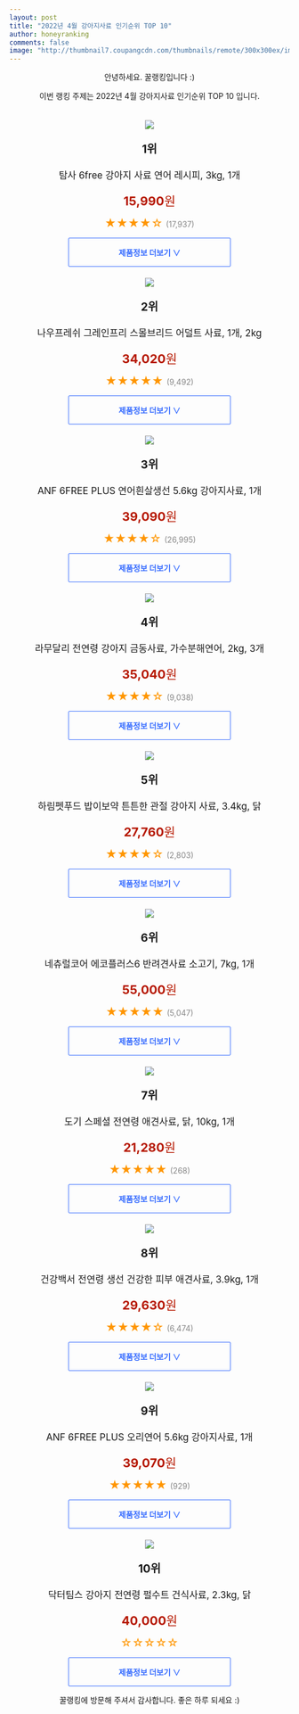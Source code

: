 ```yaml
--- 
layout: post 
title: "2022년 4월 강아지사료 인기순위 TOP 10" 
author: honeyranking 
comments: false 
image: "http://thumbnail7.coupangcdn.com/thumbnails/remote/300x300ex/image/retail/images/21669640395472-01854608-cb2f-4273-bf5b-41cd9acfb843.JPG" 
--- 
```

<p style="text-align: center;">안녕하세요. 꿀랭킹입니다 :)</p> <p style="text-align: center;">이번 랭킹 주제는 2022년 4월 강아지사료 인기순위 TOP 10 입니다.</p><center><img src="http://thumbnail7.coupangcdn.com/thumbnails/remote/300x300ex/image/retail/images/21669640395472-01854608-cb2f-4273-bf5b-41cd9acfb843.JPG" style="margin-top:20px" /></center> <p style="text-align: center; font-size: 20px"><b>1위</b></p> <p style="text-align: center; font-size: 17px">탐사 6free 강아지 사료 연어 레시피, 3kg, 1개</p> <p style="text-align: center;"><span style="color: #b61800; font-size: 22px;"><b>15,990</b>원</span></p> <p style="text-align: center;"><span style="color: #ff9600; font-size: 20px;">★★★★☆ </span><span style="color: #878787;">(17,937)</span></p> <center><a href="https://link.coupang.com/a/mi6Nv"> <div style="font-size: 14px; display: inline-block; padding: 15px 90px; color: #346aff; border-radius: 2px; border: 1px solid #346aff; cursor: pointer;"><b>제품정보 더보기 &or;</b></div> </a></center><center><img src="http://thumbnail10.coupangcdn.com/thumbnails/remote/300x300ex/image/retail/images/1119211976803352-96836835-d40e-4b77-84ac-6e8790b75a0f.jpg" style="margin-top:20px" /></center> <p style="text-align: center; font-size: 20px"><b>2위</b></p> <p style="text-align: center; font-size: 17px">나우프레쉬 그레인프리 스몰브리드 어덜트 사료, 1개, 2kg</p> <p style="text-align: center;"><span style="color: #b61800; font-size: 22px;"><b>34,020</b>원</span></p> <p style="text-align: center;"><span style="color: #ff9600; font-size: 20px;">★★★★★ </span><span style="color: #878787;">(9,492)</span></p> <center><a href="https://link.coupang.com/a/mi6Nz"> <div style="font-size: 14px; display: inline-block; padding: 15px 90px; color: #346aff; border-radius: 2px; border: 1px solid #346aff; cursor: pointer;"><b>제품정보 더보기 &or;</b></div> </a></center><center><img src="http://thumbnail8.coupangcdn.com/thumbnails/remote/300x300ex/image/vendor_inventory/images/2018/07/10/11/4/860dc33c-db8c-44ba-b95e-a3cd12422f9e.jpg" style="margin-top:20px" /></center> <p style="text-align: center; font-size: 20px"><b>3위</b></p> <p style="text-align: center; font-size: 17px">ANF 6FREE PLUS 연어흰살생선 5.6kg 강아지사료, 1개</p> <p style="text-align: center;"><span style="color: #b61800; font-size: 22px;"><b>39,090</b>원</span></p> <p style="text-align: center;"><span style="color: #ff9600; font-size: 20px;">★★★★☆ </span><span style="color: #878787;">(26,995)</span></p> <center><a href="https://link.coupang.com/a/mi6NC"> <div style="font-size: 14px; display: inline-block; padding: 15px 90px; color: #346aff; border-radius: 2px; border: 1px solid #346aff; cursor: pointer;"><b>제품정보 더보기 &or;</b></div> </a></center><center><img src="http://thumbnail7.coupangcdn.com/thumbnails/remote/300x300ex/image/retail/images/506781885868637-7d5743f9-5ae2-4bd8-b71c-52302e02eff0.jpg" style="margin-top:20px" /></center> <p style="text-align: center; font-size: 20px"><b>4위</b></p> <p style="text-align: center; font-size: 17px">라무달리 전연령 강아지 금동사료, 가수분해연어, 2kg, 3개</p> <p style="text-align: center;"><span style="color: #b61800; font-size: 22px;"><b>35,040</b>원</span></p> <p style="text-align: center;"><span style="color: #ff9600; font-size: 20px;">★★★★☆ </span><span style="color: #878787;">(9,038)</span></p> <center><a href="https://link.coupang.com/a/mi6ND"> <div style="font-size: 14px; display: inline-block; padding: 15px 90px; color: #346aff; border-radius: 2px; border: 1px solid #346aff; cursor: pointer;"><b>제품정보 더보기 &or;</b></div> </a></center><center><img src="http://thumbnail7.coupangcdn.com/thumbnails/remote/300x300ex/image/retail/images/2020/03/02/13/3/5ed126b9-30f8-46cc-b1d2-9535dff7c49b.jpg" style="margin-top:20px" /></center> <p style="text-align: center; font-size: 20px"><b>5위</b></p> <p style="text-align: center; font-size: 17px">하림펫푸드 밥이보약 튼튼한 관절 강아지 사료, 3.4kg, 닭</p> <p style="text-align: center;"><span style="color: #b61800; font-size: 22px;"><b>27,760</b>원</span></p> <p style="text-align: center;"><span style="color: #ff9600; font-size: 20px;">★★★★☆ </span><span style="color: #878787;">(2,803)</span></p> <center><a href="https://link.coupang.com/a/mi6NF"> <div style="font-size: 14px; display: inline-block; padding: 15px 90px; color: #346aff; border-radius: 2px; border: 1px solid #346aff; cursor: pointer;"><b>제품정보 더보기 &or;</b></div> </a></center><center><img src="http://thumbnail7.coupangcdn.com/thumbnails/remote/300x300ex/image/retail/images/30769697519098-fbb92601-7abe-41d6-b99b-4705253b62d2.jpg" style="margin-top:20px" /></center> <p style="text-align: center; font-size: 20px"><b>6위</b></p> <p style="text-align: center; font-size: 17px">네츄럴코어 에코플러스6 반려견사료 소고기, 7kg, 1개</p> <p style="text-align: center;"><span style="color: #b61800; font-size: 22px;"><b>55,000</b>원</span></p> <p style="text-align: center;"><span style="color: #ff9600; font-size: 20px;">★★★★★ </span><span style="color: #878787;">(5,047)</span></p> <center><a href="https://link.coupang.com/a/mi6NI"> <div style="font-size: 14px; display: inline-block; padding: 15px 90px; color: #346aff; border-radius: 2px; border: 1px solid #346aff; cursor: pointer;"><b>제품정보 더보기 &or;</b></div> </a></center><center><img src="http://thumbnail7.coupangcdn.com/thumbnails/remote/300x300ex/image/retail/images/2020/05/24/23/6/b129639f-2e67-47b3-881d-61a692952ab3.jpg" style="margin-top:20px" /></center> <p style="text-align: center; font-size: 20px"><b>7위</b></p> <p style="text-align: center; font-size: 17px">도기 스페셜 전연령 애견사료, 닭, 10kg, 1개</p> <p style="text-align: center;"><span style="color: #b61800; font-size: 22px;"><b>21,280</b>원</span></p> <p style="text-align: center;"><span style="color: #ff9600; font-size: 20px;">★★★★★ </span><span style="color: #878787;">(268)</span></p> <center><a href="https://link.coupang.com/a/mi6NJ"> <div style="font-size: 14px; display: inline-block; padding: 15px 90px; color: #346aff; border-radius: 2px; border: 1px solid #346aff; cursor: pointer;"><b>제품정보 더보기 &or;</b></div> </a></center><center><img src="http://thumbnail10.coupangcdn.com/thumbnails/remote/300x300ex/image/product/image/vendoritem/2019/02/13/3487290583/95fef6db-c671-4fb8-8897-5af611847301.jpg" style="margin-top:20px" /></center> <p style="text-align: center; font-size: 20px"><b>8위</b></p> <p style="text-align: center; font-size: 17px">건강백서 전연령 생선 건강한 피부 애견사료, 3.9kg, 1개</p> <p style="text-align: center;"><span style="color: #b61800; font-size: 22px;"><b>29,630</b>원</span></p> <p style="text-align: center;"><span style="color: #ff9600; font-size: 20px;">★★★★☆ </span><span style="color: #878787;">(6,474)</span></p> <center><a href="https://link.coupang.com/a/mi6NM"> <div style="font-size: 14px; display: inline-block; padding: 15px 90px; color: #346aff; border-radius: 2px; border: 1px solid #346aff; cursor: pointer;"><b>제품정보 더보기 &or;</b></div> </a></center><center><img src="http://thumbnail6.coupangcdn.com/thumbnails/remote/300x300ex/image/vendor_inventory/images/2018/12/18/13/6/8d20f882-9157-4c31-89d5-21a3dc8023ba.jpg" style="margin-top:20px" /></center> <p style="text-align: center; font-size: 20px"><b>9위</b></p> <p style="text-align: center; font-size: 17px">ANF 6FREE PLUS 오리연어 5.6kg 강아지사료, 1개</p> <p style="text-align: center;"><span style="color: #b61800; font-size: 22px;"><b>39,070</b>원</span></p> <p style="text-align: center;"><span style="color: #ff9600; font-size: 20px;">★★★★★ </span><span style="color: #878787;">(929)</span></p> <center><a href="https://link.coupang.com/a/mi6NN"> <div style="font-size: 14px; display: inline-block; padding: 15px 90px; color: #346aff; border-radius: 2px; border: 1px solid #346aff; cursor: pointer;"><b>제품정보 더보기 &or;</b></div> </a></center><center><img src="http://thumbnail9.coupangcdn.com/thumbnails/remote/300x300ex/image/retail/images/2022/03/31/18/2/845195da-8c6b-41f0-af22-f1633031d23d.jpg" style="margin-top:20px" /></center> <p style="text-align: center; font-size: 20px"><b>10위</b></p> <p style="text-align: center; font-size: 17px">닥터팀스 강아지 전연령 펄수트 건식사료, 2.3kg, 닭</p> <p style="text-align: center;"><span style="color: #b61800; font-size: 22px;"><b>40,000</b>원</span></p> <p style="text-align: center;"><span style="color: #ff9600; font-size: 20px;">☆☆☆☆☆ </span><span style="color: #878787;"></span></p> <center><a href="https://link.coupang.com/a/mi6NO"> <div style="font-size: 14px; display: inline-block; padding: 15px 90px; color: #346aff; border-radius: 2px; border: 1px solid #346aff; cursor: pointer;"><b>제품정보 더보기 &or;</b></div> </a></center> <p style="text-align: center;">꿀랭킹에 방문해 주셔서 감사합니다. 좋은 하루 되세요 :)</p>
